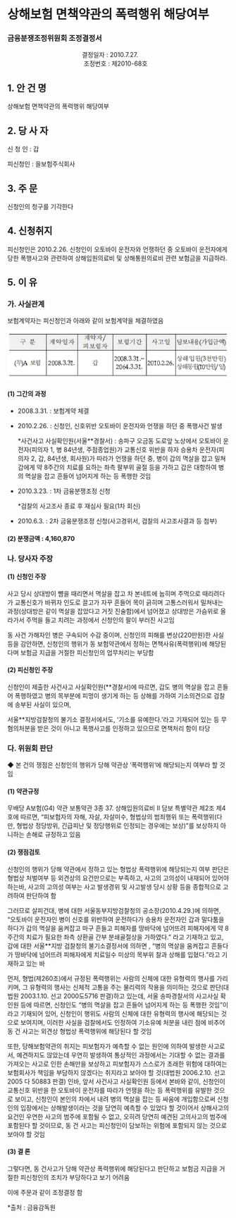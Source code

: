 # 상해보험 면책약관의 폭력행위 해당여부 

### 금융분쟁조정위원회 조정결정서

&nbsp;&nbsp;&nbsp;&nbsp;&nbsp;&nbsp;&nbsp;&nbsp;&nbsp;&nbsp; &nbsp;&nbsp;&nbsp;&nbsp;&nbsp;&nbsp;&nbsp;&nbsp;&nbsp;&nbsp; &nbsp;&nbsp;&nbsp;&nbsp;&nbsp;&nbsp;&nbsp;&nbsp;&nbsp;&nbsp; &nbsp;&nbsp;&nbsp;&nbsp;&nbsp;&nbsp;&nbsp;&nbsp;&nbsp;&nbsp;결정일자 : 2010.7.27.<br>&nbsp;&nbsp;&nbsp;&nbsp;&nbsp;&nbsp;&nbsp;&nbsp;&nbsp;&nbsp; &nbsp;&nbsp;&nbsp;&nbsp;&nbsp;&nbsp;&nbsp;&nbsp;&nbsp;&nbsp; &nbsp;&nbsp;&nbsp;&nbsp;&nbsp;&nbsp;&nbsp;&nbsp;&nbsp;&nbsp; &nbsp;&nbsp;&nbsp;&nbsp;&nbsp;&nbsp;&nbsp;&nbsp;&nbsp;&nbsp;
조정번호 : 제2010-68호


## 1. 안 건 명 
상해보험 면책약관의 폭력행위 해당여부

## 2. 당 사 자 

신 청 인  : 갑

피신청인  : 을보험주식회사

## 3. 주    문
신청인의 청구를 기각한다 

## 4. 신청취지 
피신청인은 2010.2.26. 신청인이  오토바이 운전자와 언쟁하던 중 오토바이 운전자에게 당한 폭행사고와 관련하여 상해입원의료비 및 상해통원의료비 관련 보험금을 지급하라.


## 5. 이   유 

### 가. 사실관계
 
보험계약자는 피신청인과 아래와 같이 보험계약을 체결하였음

![alt image](https://raw.githubusercontent.com/aijinet/bodoc-claim-contents/master/contents/images/132_1.PNG)

<!--
구 분
계약일자
계약자/
피보험자
보험기간
사고일
담보내용(가입금액)
(무)A 보험
2008.3.31.
갑
2008.3.31.~
2064.3.31.
2010.2.26.
상해입원(3천만원)
상해통원(10만원/일)
-->

#### (1) 그간의 과정

  * 2008.3.31. : 보험계약 체결

  * 2010.2.26. : 신청인, 신호위반 오토바이 운전자와 언쟁을 하던 중 폭행사건 발생

    *사건사고 사실확인원(서울**경찰서) : 송파구 오금동 도로앞 노상에서 오토바이 운전자(피의자 1, 병 84년생, 주점종업원)가 교통신호 위반을 하자 승용차 운전자(피의자 2, 갑, 84년생, 회사원)가 따라가 언쟁을 하던 중, 병이 갑의 멱살을 잡고 밀쳐 갑에게 약 8주간의 치료를 요하는 좌측 팔부위 골절 등을 가하고 갑은 대항하여 병의 멱살을 잡고 흔들어 넘어지게 하는 등 폭행한 것임 
  
  * 2010.3.23. : 1차 금융분쟁조정 신청
   
    *검찰의 사고조사 종료 후 재심사 필요(1차 회신) 

  * 2010.6.3. : 2차 금융분쟁조정 신청(사고경위서, 검찰의 사고조사결과 등 첨부)

#### (2) 분쟁금액 : 4,160,870

### 나. 당사자 주장 

#### (1) 신청인 주장 

사고 당시 상대방이 뺨을 때리면서 멱살을 잡고 차 본네트에 눕히며 주먹으로 때리려다가 교통신호가 바뀌자 인도로 끌고가 자꾸 흔들어 목이 긁히며 고통스러워서 밀쳐내는 과정(상대방은 같이 멱살을 잡았다고 거짓 진술함)에서 넘어졌고 상대방은 가슴위로 올라가서 주먹을 들고 치려는 과정에서 신청인의 팔이 부러진 사고임

동 사건 가해자인 병은 구속되어 수감 중이며, 신청인의 피해를 변상(220만원)한 사실 등을 감안하면, 신청인의 행위가 동 보험약관에서 정하는 면책사유(폭력행위)에 해당된다며 보험금 지급을 거절한 피신청인의 업무처리는 부당함

#### (2) 피신청인 주장

 신청인이 제출한 사건사고 사실확인원(**경찰서)에 따르면, 갑도 병의  멱살을 잡고 흔들어 폭행하였고 병의 목부분에 피멍이 생기게 하는 등 상해를 가하여 기소의견으로 검찰에 송부된 사실이 있으며, 

  서울**지방검찰청의 불기소 결정서에서도, ‘기소를 유예한다.’라고 기재되어 있는 등 무혐의처분을 받은 것이 아니고 폭행사고를 인정하고 있으므로 면책처리 함이 타당


### 다. 위원회 판단

◆ 본 건의 쟁점은 신청인의 행위가 당해 약관상 ‘폭력행위‘에 해당되는지 여부라 할 것임

#### (1) 약관규정  

무배당 A보험(G4) 약관 보통약관 3종 37. 상해입원의료비 Ⅱ 담보 특별약관 제2조 제4호에 따르면, “피보험자의 자해, 자살, 자살미수, 형법상의 범죄행위 또는 폭력행위(다만, 형법상 정당방위, 긴급피난 및 정당행위로 인정되는 경우에는 보상)”를 보상하지 아니하는 손해로 규정하고 있음

#### (2) 쟁점검토  

신청인의 행위가 당해 약관에서 정하고 있는 형법상 폭력행위에 해당되는지 여부 판단은 형법상 처벌여부 등 외견상의 요건만으로는 부족하고, 사고의 고의성이 내재되어 있어야 하는바, 사고의 고의성 여부는 사고 발생경위 및 사고발생 당시 상황 등을 종합적으로 고려하여 판단하여 함  

그러므로 살피건대, 병에 대한 서울동부지방검찰청의 공소장(2010.4.29.)에 의하면, “오토바이 운전자인 병이 신호를 위반하여 운전하다가 승용차 운전자인 갑과 말다툼을 하다가 갑의 멱살을 움켜잡고 마구 흔들고 피해자를 땅바닥에 넘어뜨려 피해자에게 약 8주간의 치료가 필요한 좌측 상환골 간부 분쇄골절상을 가하였다.” 라고 기재하고 있고, 갑에 대한 서울**지방 검찰청의 불기소결정서에 의하면 , “병의 멱살을 움켜잡고 흔들다가 땅바닥에 넘어뜨려 피해자에게 치료일수 미상의 목부위 찰과 상해를 입혔다.”라고 기재하고 있는 바

 
먼저, 형법(제260조)에서 규정된 폭력행위는 사람의 신체에 대한 유형력의 행사를 가리키며, 그 유형력의 행사는 신체적 고통을 주는 물리력의 작용을 의미하는 것으로 판단(대법원 2003.1.10. 선고 2000도5716 판결)하고 있는데, 서울 송파경찰서의 사고사실 확인원 등에 따르면, 신청인도 “병의 멱살을 잡고 흔들어 넘어지게 하는 등 폭행한 것임”이라고 기재되어 있어, 신청인이 행위도 사람의 신체에 대한 유형력의 행사에 해당되는 것으로 보여지며, 이러한 사실을 검찰에서도 인정하여 기소유예 처분을 내린 점에 비추어 동 건 사고는 외견상 형법상 폭력행위에 해당된다 할 것임

또한, 당해보험약관의 취지는 피보험자가 예측할 수 없는 원인에 의하여 발생한 사고로서, 예견하지도 않았는데 우연히 발생하여 통상적인 과정에서는 기대할 수 없는 결과를 가져오는 사고로 인한 손해만을 보상하고 피보험자가 스스로가 초래한 위험에 대하여는 보험회사가 책임을 부담하지 않겠다는 취지라고 보아야 할 것(대법원 2006.2.10. 선고 2005 다 50883 판결) 인바, 앞서 사건사고 사실확인원 등에서 본바와 같이, 신청인이 교통신호 위반을 한 오토바이 운전자를 따라가 언쟁을 하는 등 폭력행위를 유발한 것으로 보이고, 신청인이 본인의 차에서 내려 병의 멱살을 잡는 등 싸움에 개입함으로써 신청인의 입장에서는 상해발생이라는 것을 당연히 예측할 수 있었다 할 것이어서 상해사고의 요건인 우연한 사고의 범주에 포함될 수 없고, 오히려 당연히 예견된 고의사고의 범주에 포함된다 할 것이므로, 동 건 사고는 피신청인이 담보하는 위험에 포함되지 않는 것으로 보아야 할 것임

#### (3) 결 론   

그렇다면, 동 건사고가 당해 약관상 폭력행위에 해당된다고 판단하고 보험금 지급을 거절한 피신청인의 조치가 부당하다고 보기 어려움

이에 주문과 같이 조정결정 함  

*출처 : 금융감독원

